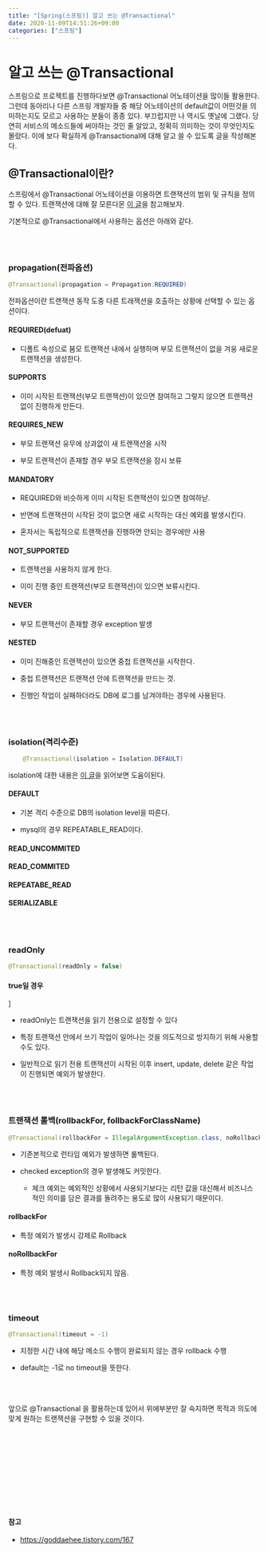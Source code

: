 ```yaml
---
title: "[Spring(스프링)] 알고 쓰는 @Transactional"
date: 2020-11-09T14:51:26+09:00
categories: ["스프링"]
---
```


# 알고 쓰는 @Transactional

스프링으로 프로젝트를 진행하다보면 @Transactional 어노테이션을 많이들 활용한다. 그런데 동아리나 다른 스프링 개발자들 중 해당 어노테이션의 default값이 어떤것을 의미하는지도 모르고 사용하는 분들이 종종 있다. 부끄럽지만 나 역시도 옛날에 그랬다. 당연히 서비스의 메소드들에 써야하는 것인 줄 알았고, 정확히 의미하는 것이 무엇인지도 몰랐다. 이에 보다 확실하게 @Transactional에 대해 알고 쓸 수 있도록 글을 작성해본다.

## @Transactional이란?

스프링에서 @Transactional 어노테이션을 이용하면 트랜잭션의 범위 및 규칙을 정의할 수 있다. 트랜잭션에 대해 잘 모른다몬 [이 글](http://blog.cmstown.com/2020/11/transcation/)을 참고해보자.

기본적으로 @Transactional에서 사용하는 옵션은 아래와 같다.

<br><br>

### propagation(전파옵션)

~~~java
@Transactional(propagation = Propagation.REQUIRED)
~~~

전파옵션이란 트랜잭션 동작 도중 다른 트래잭션을 호출하는 상황에 선택할 수 있는 옵션이다.

#### REQUIRED(defuat)

- 디폴트 속성으로 붐모 트랜잭션 내에서 실행하며 부모 트랜잭션이 없을 겨웅 새로운 트랜잭션을 생성한다.

#### SUPPORTS

- 이미 시작된 트랜잭션(부모 트랜잭션)이 있으면 참여하고 그렇지 않으면 트랜잭션 없이 진행하게 만든다.

#### REQUIRES_NEW

- 부모 트랜잭션 유무에 상과없이 새 트랜잭션을 시작

- 부모 트랜잭션이 존재할 경우 부모 트랜잭션을 잠시 보류

#### MANDATORY

- REQUIRED와 비슷하게 이미 시작된 트랜잭션이 있으면 참여하낟.

- 반면에 트랜잭션이 시작된 것이 없으면 새로 시작하는 대신 예외를 발생시킨다.

- 혼자서는 독립적으로 트랜잭션을 진행하면 안되는 경우에만 사용

#### NOT_SUPPORTED

- 트랜잭션을 사용하지 않게 한다.

- 이미 진행 중인 트랜잭션(부모 트랜잭션)이 있으면 보류시킨다.

#### NEVER

- 부모 트랜잭션이 존재할 경우 exception 발생

#### NESTED

- 이미 진해중인 트랜잭션이 있으면 중첩 트랜잭션을 시작한다.

- 중첩 트랜잭션은 트랜젹션 안에 트랜잭션을 만드는 것.

- 진행인 작업이 실패하더라도 DB에 로그를 남겨야하는 경우에 사용된다.


<br><br>

### isolation(격리수준)

~~~java
    @Transactional(isolation = Isolation.DEFAULT)
~~~

isolation에 대한 내용은 [이 글](http://blog.cmstown.com/2020/11/transcation/)을 읽어보면 도움이된다.

#### DEFAULT

- 기본 격리 수준으로 DB의 isolation level을 따른다.

- mysql의 경우 REPEATABLE_READ이다.

#### READ_UNCOMMITED

#### READ_COMMITED

#### REPEATABE_READ

#### SERIALIZABLE


<br><br>

### readOnly

~~~java
@Transactional(readOnly = false)
~~~

#### true일 경우
]
- readOnly는 트랜잭션을 읽기 전용으로 설정할 수 있다

- 특정 트랜잭션 안에서 쓰기 작업이 일어나는 것을 의도적으로 방지하기 위해 사용할 수도 있다.

- 일반적으로 읽기 전용 트랜잭션이 시작된 이후 insert, update, delete 같은 작업이 진행되면 예외가 발생한다.


<br><br>

### 트랜잭션 롤백(rollbackFor, follbackForClassName)

~~~java
@Transactional(rollbackFor = IllegalArgumentException.class, noRollbackFor = NullPointerException.class)
~~~

- 기존본적으로 런타임 예외가 발생하면 롤백된다.

- checked exception의 경우 발생해도 커밋한다.

    - 체크 예외는 예외적인 상황에서 사용되기보다는 리턴 값을 대신해서 비즈니스적인 의미를 담은 결과를 돌려주는 용도로 많이 사용되기 때문이다.

#### rollbackFor

- 특정 예외가 발생시 강제로 Rollback

#### noRollbackFor

- 특정 예외 발생시 Rollback되지 않음.


<br><br>

### timeout

~~~java
@Transactional(timeout = -1)
~~~

- 지정한 시간 내에 해당 메소드 수행이 완료되지 않는 경우 rollback 수행

- default는 -1로 no timeout을 뜻한다.


<br><br>

앞으로 @Transactional 을 활용하는데 있어서 위에부분만 잘 숙지하면 목적과 의도에 맞게 원하는 트랜잭션을 구현할 수 있을 것이다.


<br><br><br><br><br><br>
<br><br><br>




#### 참고

- https://goddaehee.tistory.com/167
